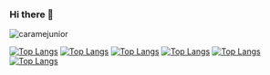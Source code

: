 ### Hi there 👋
 
![caramejunior](https://github-readme-stats.vercel.app/api?caramejunior=anuraghazra&show_icons=true&theme=transparent)

[![Top Langs](https://img.shields.io/badge/CSS3-1572B6?style=for-the-badge&logo=css3&logoColor=white)](https://github.com/anuraghazra/github-readme-stats) [![Top Langs](https://img.shields.io/badge/HTML5-E34F26?style=for-the-badge&logo=html5&logoColor=white)](https://github.com/anuraghazra/github-readme-stats)  [![Top Langs](https://img.shields.io/badge/React-20232A?style=for-the-badge&logo=react&logoColor=61DAFB)](https://github.com/anuraghazra/github-readme-stats)
[![Top Langs](https://img.shields.io/badge/Redux-593D88?style=for-the-badge&logo=redux&logoColor=white)](https://github.com/anuraghazra/github-readme-stats)
[![Top Langs](https://img.shields.io/badge/Jest-323330?style=for-the-badge&logo=Jest&logoColor=white)](https://github.com/anuraghazra/github-readme-stats)
[![Top Langs](https://img.shields.io/badge/JavaScript-F7DF1E?style=for-the-badge&logo=javascript&logoColor=black)](https://github.com/anuraghazra/github-readme-stats)
